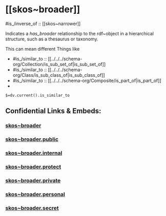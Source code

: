 # [[skos~broader]] 


#is_/inverse_of :: [[skos~narrower]] 

Indicates a _has_broader_ relationship to the rdf~object in a hierarchical structure, such as a thesaurus or taxonomy.

This can mean different Things like 
- #is_/similar_to :: [[../../../schema-org/Collection/is_sub_set_of|is_sub_set_of]] 
- #is_/similar_to :: [[../../../schema-org/Class/is_sub_class_of|is_sub_class_of]] 
- #is_/similar_to :: [[../../../schema-org/Composite/is_part_of|is_part_of]] 
- 

`$=dv.current().is_similar_to` 


## Confidential Links & Embeds: 

### [skos~broader](/_Standards/W3C/RDF(Resource_Description_Framework)/skos/skos~broader.md) 

### [skos~broader.public](/_public/W3C/RDF(Resource_Description_Framework)/skos/skos~broader.public.md) 

### [skos~broader.internal](/_internal/W3C/RDF(Resource_Description_Framework)/skos/skos~broader.internal.md) 

### [skos~broader.protect](/_protect/W3C/RDF(Resource_Description_Framework)/skos/skos~broader.protect.md) 

### [skos~broader.private](/_private/W3C/RDF(Resource_Description_Framework)/skos/skos~broader.private.md) 

### [skos~broader.personal](/_personal/W3C/RDF(Resource_Description_Framework)/skos/skos~broader.personal.md) 

### [skos~broader.secret](/_secret/W3C/RDF(Resource_Description_Framework)/skos/skos~broader.secret.md)

